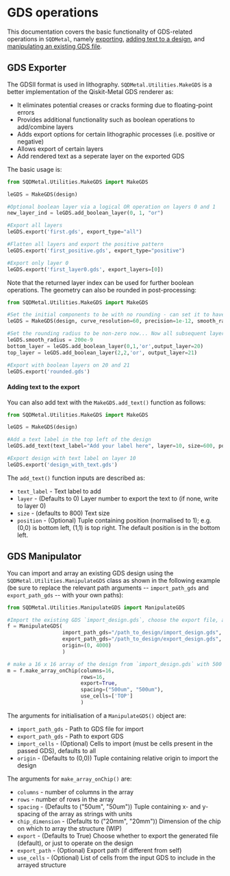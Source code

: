 # GDS operations

This documentation covers the basic functionality of GDS-related operations in `SQDMetal`, namely [exporting](#gds-exporter), [adding text to a design](#adding-text-to-the-export), and [manipulating an existing GDS file](#gds-manipulator).


## GDS Exporter

The GDSII format is used in lithography. `SQDMetal.Utilities.MakeGDS` is a better implementation of the Qiskit-Metal GDS renderer as:

- It eliminates potential creases or cracks forming due to floating-point errors
- Provides additional functionality such as boolean operations to add/combine layers
- Adds export options for certain lithographic processes (i.e. positive or negative)
- Allows export of certain layers
- Add rendered text as a seperate layer on the exported GDS

The basic usage is:

```python
from SQDMetal.Utilities.MakeGDS import MakeGDS

leGDS = MakeGDS(design)

#Optional boolean layer via a logical OR operation on layers 0 and 1
new_layer_ind = leGDS.add_boolean_layer(0, 1, "or")

#Export all layers
leGDS.export('first.gds', export_type="all")

#Flatten all layers and export the positive pattern
leGDS.export('first_positive.gds', export_type="positive")

#Export only layer 0
leGDS.export('first_layer0.gds', export_layers=[0])
```

Note that the returned layer index can be used for further boolean operations. The geometry can also be rounded in post-processing:

```python
from SQDMetal.Utilities.MakeGDS import MakeGDS

#Set the initial components to be with no rounding - can set it to have some rounding if desired (in units of metres)
leGDS = MakeGDS(design, curve_resolution=60, precision=1e-12, smooth_radius=0)    #Use 60pts per quarter rotation and ensure enough precision to have nice rounded corners

#Set the rounding radius to be non-zero now... Now all subsequent layers will have a rounding of 200nm
leGDS.smooth_radius = 200e-9
bottom_layer = leGDS.add_boolean_layer(0,1,'or',output_layer=20)
top_layer = leGDS.add_boolean_layer(2,2,'or', output_layer=21)

#Export with boolean layers on 20 and 21
leGDS.export('rounded.gds')
```

#### Adding text to the export

You can also add text with the `MakeGDS.add_text()` function as follows:

```python
from SQDMetal.Utilities.MakeGDS import MakeGDS

leGDS = MakeGDS(design)

#Add a text label in the top left of the design
leGDS.add_text(text_label="Add your label here", layer=10, size=600, position=(0.1, 0.9))

#Export design with text label on layer 10
leGDS.export('design_with_text.gds')
```

The `add_text()` function inputs are described as:
- `text_label` - Text label to add
- `layer` - (Defaults to 0) Layer number to export the text to (if none, write to layer 0)
- `size` - (defaults to 800) Text size
- `position` - (Optional) Tuple containing position (normalised to 1); e.g. (0,0) is bottom left, (1,1) is top right. The default position is in the bottom left.


## GDS Manipulator

You can import and array an existing GDS design using the `SQDMetal.Utilities.ManipulateGDS` class as shown in the following example (be sure to replace the relevant path arguments -- `import_path_gds` and `export_path_gds` -- with your own paths):

```python
from SQDMetal.Utilities.ManipulateGDS import ManipulateGDS

#Import the existing GDS `import_design.gds`, choose the export file, and shift the origin of the imported file.
f = ManipulateGDS(
                  import_path_gds="/path_to_design/import_design.gds",
                  export_path_gds="/path_to_design/export_design.gds",
                  origin=(0, 4000)
                  )

# make a 16 x 16 array of the design from `import_design.gds` with 500 um spacing in the array. Here we only import the cell 'TOP' from `import_design.gds`. The array will export a single flattened cell 'Array' to the path given in the ManipulateGDS() initialisation above.
m = f.make_array_onChip(columns=16,
                        rows=16,
                        export=True, 
                        spacing=("500um", "500um"),
                        use_cells=['TOP']
                        )

```

The arguments for initialisation of a `ManipulateGDS()` object are: 

- `import_path_gds` - Path to GDS file for import
- `export_path_gds` - Path to export GDS
- `import_cells` - (Optional) Cells to import (must be cells present in the passed GDS), defaults to all
- `origin` - (Defaults to (0,0)) Tuple containing relative origin to import the design


The arguments for `make_array_onChip()` are:

- `columns` - number of columns in the array
- `rows` - number of rows in the array
- `spacing` - (Defaults to ("50um", "50um")) Tuple containing x- and y-spacing of the array as strings with units
- `chip_dimension` - (Defaults to ("20mm", "20mm")) Dimension of the chip on which to array the structure (WIP)
- `export` - (Defaults to True) Choose whether to export the generated file (default), or just to operate on the design
- `export_path` - (Optional) Export path (if different from self)
- `use_cells` - (Optional) List of cells from the input GDS to include in the arrayed structure
